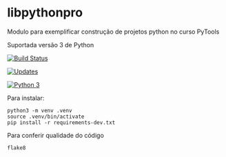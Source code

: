 # libpythonpro
Modulo para exemplificar construção de projetos python no curso PyTools

Suportada versão 3 de Python

[![Build Status](https://travis-ci.com/GilbertoAbrao/libpythonpro.svg?branch=master)](https://travis-ci.com/GilbertoAbrao/libpythonpro)

[![Updates](https://pyup.io/repos/github/GilbertoAbrao/libpythonpro/shield.svg)](https://pyup.io/repos/github/GilbertoAbrao/libpythonpro/)

[![Python 3](https://pyup.io/repos/github/GilbertoAbrao/libpythonpro/python-3-shield.svg)](https://pyup.io/repos/github/GilbertoAbrao/libpythonpro/)

Para instalar:
 
```console
python3 -m venv .venv
source .venv/bin/activate
pip install -r requirements-dev.txt
```

Para conferir qualidade do código
```console
flake8
```